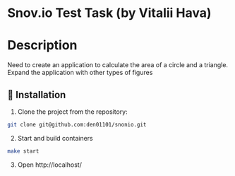 # Snov.io Test Task (by Vitalii Hava)

# Description
Need to create an application to calculate the area of ​​a circle and a triangle. Expand the application with other types of figures

## 🚀 Installation

1. Clone the project from the repository:

```bash
git clone git@github.com:den01101/snonio.git
```

2. Start and build containers
```bash
make start
```

3. Open http://localhost/
